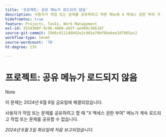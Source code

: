 ```yaml
---
title: '프로젝트: 공유 메뉴가 로드되지 않음'
description: 사용자가 작업 또는 문제를 공유하려고 하면 메뉴에 X 액세스 권한 부여 가 계속 로드되고 작업 또는 문제를 공유할 수 없습니다.
hidefromtoc: true
feature: Projects, Tasks, Work Management
exl-id: 3534300f-9c9b-4060-a83f-ae999c366187
source-git-commit: 3566c011140842e2c901e70bf6babee2d7665ac2
workflow-type: tm+mt
source-wordcount: '76'
ht-degree: 13%

---
```


# 프로젝트: 공유 메뉴가 로드되지 않음

>[!NOTE]
>
>이 문제는 2024년 6월 6일 금요일에 해결되었습니다.

사용자가 작업 또는 문제를 공유하려고 할 때 &quot;X 액세스 권한 부여&quot; 메뉴가 계속 로드되고 작업 또는 문제를 공유할 수 없습니다.

_2024년 6월 3일 화요일에 처음 보고되었습니다._
